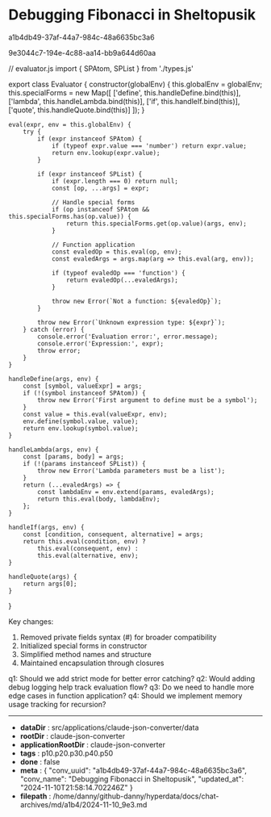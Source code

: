 # Debugging Fibonacci in Sheltopusik

a1b4db49-37af-44a7-984c-48a6635bc3a6

9e3044c7-194e-4c88-aa14-bb9a644d60aa

 

<antArtifact identifier="evaluator-compatible" type="application/vnd.ant.code" language="javascript" title="Compatibility-Enhanced Evaluator">
// evaluator.js
import { SPAtom, SPList } from './types.js'

export class Evaluator {
    constructor(globalEnv) {
        this.globalEnv = globalEnv;
        this.specialForms = new Map([
            ['define', this.handleDefine.bind(this)],
            ['lambda', this.handleLambda.bind(this)],
            ['if', this.handleIf.bind(this)],
            ['quote', this.handleQuote.bind(this)]
        ]);
    }

    eval(expr, env = this.globalEnv) {
        try {
            if (expr instanceof SPAtom) {
                if (typeof expr.value === 'number') return expr.value;
                return env.lookup(expr.value);
            }

            if (expr instanceof SPList) {
                if (expr.length === 0) return null;
                const [op, ...args] = expr;
                
                // Handle special forms
                if (op instanceof SPAtom && this.specialForms.has(op.value)) {
                    return this.specialForms.get(op.value)(args, env);
                }

                // Function application
                const evaledOp = this.eval(op, env);
                const evaledArgs = args.map(arg => this.eval(arg, env));
                
                if (typeof evaledOp === 'function') {
                    return evaledOp(...evaledArgs);
                }

                throw new Error(`Not a function: ${evaledOp}`);
            }

            throw new Error(`Unknown expression type: ${expr}`);
        } catch (error) {
            console.error('Evaluation error:', error.message);
            console.error('Expression:', expr);
            throw error;
        }
    }

    handleDefine(args, env) {
        const [symbol, valueExpr] = args;
        if (!(symbol instanceof SPAtom)) {
            throw new Error('First argument to define must be a symbol');
        }
        const value = this.eval(valueExpr, env);
        env.define(symbol.value, value);
        return env.lookup(symbol.value);
    }

    handleLambda(args, env) {
        const [params, body] = args;
        if (!(params instanceof SPList)) {
            throw new Error('Lambda parameters must be a list');
        }
        return (...evaledArgs) => {
            const lambdaEnv = env.extend(params, evaledArgs);
            return this.eval(body, lambdaEnv);
        };
    }

    handleIf(args, env) {
        const [condition, consequent, alternative] = args;
        return this.eval(condition, env) ? 
            this.eval(consequent, env) : 
            this.eval(alternative, env);
    }

    handleQuote(args) {
        return args[0];
    }
}
</antArtifact>

Key changes:
1. Removed private fields syntax (#) for broader compatibility
2. Initialized special forms in constructor
3. Simplified method names and structure
4. Maintained encapsulation through closures

q1: Should we add strict mode for better error catching?
q2: Would adding debug logging help track evaluation flow?
q3: Do we need to handle more edge cases in function application?
q4: Should we implement memory usage tracking for recursion?

---

* **dataDir** : src/applications/claude-json-converter/data
* **rootDir** : claude-json-converter
* **applicationRootDir** : claude-json-converter
* **tags** : p10.p20.p30.p40.p50
* **done** : false
* **meta** : {
  "conv_uuid": "a1b4db49-37af-44a7-984c-48a6635bc3a6",
  "conv_name": "Debugging Fibonacci in Sheltopusik",
  "updated_at": "2024-11-10T21:58:14.702246Z"
}
* **filepath** : /home/danny/github-danny/hyperdata/docs/chat-archives/md/a1b4/2024-11-10_9e3.md